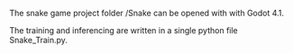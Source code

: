 The snake game project folder /Snake can be opened with with Godot 4.1.

The training and inferencing are written in a single python file Snake_Train.py.
